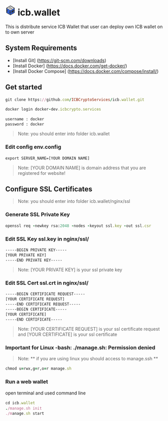 

# ![alt text](https://github.com/ICBCryptoServices/icb.wallet/blob/main/ICB-Logo.png?raw=true) icb.wallet
This is distribute service ICB Wallet that user can deploy own ICB wallet on to own server


## System Requirements
  - [Install Git] (https://git-scm.com/downloads)
  - [Install Docker] (https://docs.docker.com/get-docker/)
  - [Install Docker Compose] (https://docs.docker.com/compose/install/)
  
  
## Get started
```ruby
git clone https://github.com/ICBCryptoServices/icb.wallet.git
```
```ruby
docker login docker-dev.icbcrypto.services
```
```
username : docker
password : docker
```

> Note: you should enter into folder icb.wallet


### Edit config env.config
  ```
export SERVER_NAME=[YOUR DOMAIN NAME]
```
> Note: [YOUR DOMAIN NAME] is domain address that you are registered for website!

## Configure SSL Certificates

> Note: you should enter into folder icb.wallet/nginx/ssl

### Generate SSL Private Key
  ```ruby
openssl req -newkey rsa:2048 -nodes -keyout ssl.key -out ssl.csr

```
### Edit SSL Key ssl.key in nginx/ssl/
  ```
-----BEGIN PRIVATE KEY-----
[YOUR PRIVATE KEY] 
-----END PRIVATE KEY-----
```
> Note: [YOUR PRIVATE KEY] is your ssl private key

### Edit SSL Cert ssl.crt in nginx/ssl/
  ```
-----BEGIN CERTIFICATE REQUEST-----
[YOUR CERTIFICATE REQUEST]
-----END CERTIFICATE REQUEST-----
-----BEGIN CERTIFICATE-----
[YOUR CERTIFICATE]
-----END CERTIFICATE-----
```
> Note: [YOUR CERTIFICATE REQUEST] is your ssl certificate request and [YOUR CERTIFICATE] is your ssl certificate



### Important for Linux -bash: ./manage.sh: Permission denied
> Note: ** if you are using linux you should access to manage.ssh **
  ```ruby
chmod u=rwx,g=r,o=r manage.sh

```


### Run a web wallet
open terminal and used command line
  ```ruby
cd icb.wallet
./manage.sh init
./manage.sh start
```


